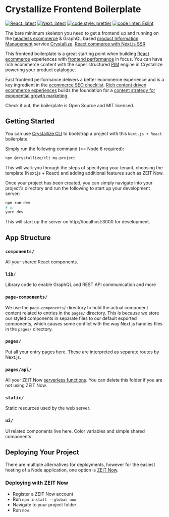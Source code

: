 # Crystallize Frontend Boilerplate

[![React: latest][0]][1] [![Next: latest][2]][3] [![code style: prettier][4]][5]
[![code linter: Eslint][6]][7]

The bare minimum skeleton you need to get a frontend up and running on the
[headless ecommerce][8] & GraphQL based [product Information Management][9]
service [Crystallize][10]. [React commerce with Next.js SSR][11].

This frontend boilerplate is a great starting point when building [React
ecommerce][11] experiences with [frontend performance][12] in focus. You can
have rich ecommerce content with the super structured [PIM][13] engine in
Crystallize powering your product catalogue.

Fast frontend performance delivers a better ecommerce experience and is a key
ingredient in the [ecommerce SEO checklist][14]. [Rich content driven ecommerce
experiences][15] builds the foundation for a [content strategy for exponential
growth marketing][16].

Check it out, the boilerplate is Open Source and MIT licensed.

## Getting Started

You can use [Crystallize CLI][17] to bootstrap a project with this
`Next.js + React` boilerplate.

Simply run the following command (>= Node 8 required):

```sh
npx @crystallize/cli my-project
```

This will walk you through the steps of specifying your tenant, choosing the
template (Next.js + React) and adding additional features such as ZEIT Now.

Once your project has been created, you can simply navigate into your project's
directory and run the following to start up your development server:

```sh
npm run dev
# or
yarn dev
```

This will start up the server on http://localhost:3000 for development.

## App Structure

### `components/`

All your shared React components.

### `lib/`

Library code to enable GraphQL and REST API communication and more

### `page-components/`

We use the `page-components/` directory to hold the actual component content
related to entries in the `pages/` directory. This is because we store our
styled components in separate files to our default exported components, which
causes some conflict with the way Next.js handles files in the `pages/`
directory.

### `pages/`

Put all your entry pages here. These are interpreted as separate routes by
Next.js.

### `pages/api/`

All your ZEIT Now [serverless functions][18]. You can delete this folder if you
are not using ZEIT Now.

### `static/`

Static resources used by the web server.

### `ui/`

UI related components live here. Color variables and simple shared components

## Deploying Your Project

There are multiple alternatives for deployments, however for the easiest hosting
of a Node application, one option is [ZEIT Now][20].

### Deploying with ZEIT Now

- Register a ZEIT Now account
- Run `npm install --global now`
- Navigate to your project folder
- Run `now`

[0]: https://img.shields.io/badge/react-latest-44cc11.svg?style=flat-square
[1]: https://github.com/facebook/react
[2]: https://img.shields.io/badge/next-latest-44cc11.svg?style=flat-square
[3]: https://github.com/zeit/next.js
[4]:
  https://img.shields.io/badge/code_style-prettier-ff69b4.svg?style=flat-square
[5]: https://github.com/prettier/prettier
[6]:
  https://img.shields.io/badge/code_linter-eslint-463fd4.svg?style=flat-square
[7]: https://github.com/prettier/prettier
[8]: https://crystallize.com/product
[9]: https://crystallize.com/product/product-information-management
[10]: https://crystallize.com
[11]: https://crystallize.com/developers
[12]: https://crystallize.com/blog/frontend-performance-measuring-kpis
[13]: https://crystallize.com/product/product-information-management
[14]: https://crystallize.com/blog/ecommerce-seo-checklist
[15]:
  https://crystallize.com/blog/content-rich-storytelling-makes-juicy-ecommerce
[16]:
  https://snowball.digital/blog/content-strategy-for-exponential-growth-marketing
[17]: https://github.com/crystallizeapi/crystallize-cli
[18]: https://zeit.co/docs/v2/serverless-functions/introduction
[19]: https://zeit.co/guides/deploying-nextjs-with-now/
[20]: https://zeit.co/now

